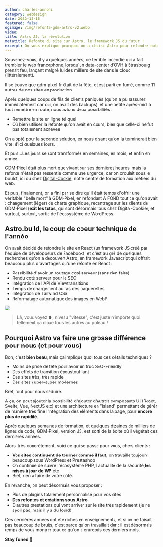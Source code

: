 ```yaml
---
author: charles-annoni
category: webdesign
date: 2023-12-18
featured: false
ogimage: /img/refonte-gdm-astro-v2.webp
video: 
title: Astro JS, la révolution
metatitle: Refonte du site sur Astro, le framework JS du futur !
excerpt: On vous explique pourquoi on a choisi Astro pour refondre notre site autrefois sur WordPress...
---
```

Souvenez-vous, il y a quelques années, ce terrible incendie qui a fait trembler le web francophone, lorsqu'un data-center d'OVH à Strasbourg prenait feu, lançant malgré lui des milliers de site dans le cloud (littéralement).

Il se trouve que gdm-pixel.fr était de la fête, et est parti en fumé, comme 11 autres de nos sites en production.

Après quelques coups de fils de clients paniqués (qu'on a pu rassurer immédiatement car oui, on avait des backups), et une petite après-midi à tout remettre en route, nous avions deux possibilités :

* Remettre le site en ligne tel quel
* Où bien utiliser la refonte qu'on avait en cours, bien que celle-ci ne fut pas totalement achevée

On a opté pour la seconde solution, en nous disant qu'on la terminerait bien vite, d'ici quelques jours.

Et puis...Les jours se sont transformés en semaines, en mois, et enfin en année.

GDM-Pixel était plus mort que vivant sur ses dernières heures, mais la refonte n'était pas ressentie comme une urgence, car on croulait sous le boulot, ici ou chez [Digital-Cookie](https://digital-cookie.io), notre centre de formation aux métiers du web.

Et puis, finalement, on a fini par se dire qu'il était temps d'offrir une véritable "belle mort" à GDM-Pixel, en refondant A FOND tout ce qu'on avait : changement (léger) de charte graphique, recentrage sur les clients de GDM-Pixel (**exit les tutos**, qui sont désormais tous chez Digital-Cookie), et surtout, surtout, sortie de l'écosystème de WordPress.

## Astro.build, le coup de coeur technique de l'année

On avait décidé de refondre le site en React (un framework JS créé par l'équipe de développeurs de Facebook), et c'est au gré de quelques recherches qu'on a découvert Astro, un framework Javascript qui offrait beaucoup plus d'avantages qu'une refonte en React :

* Possibilité d'avoir un routage coté serveur (sans rien faire)
* Rendu coté serveur pour le SEO
* Intégration de l'API de Viewtransitions
* Temps de chargement au ras des paquerettes
* Intégration de Tailwind CSS
* Reformatage automatique des images en WebP

<a data-src="/img/20231218_220108_astro-speed.jpg" data-fancybox="blog-gallery" data-caption="Astro le petit robot">
<img src="/img/20231218_220108_astro-speed.jpg" loading="lazy">
</a>


> Là, vous voyez ⬆️, niveau "vitesse", c'est juste n'importe quoi tellement ça cloue tous les autres au poteau !

## Pourquoi Astro va faire une grosse différence pour nous (et pour vous)

Bon, c'est <strong>bien beau</strong>, mais ça implique quoi tous ces détails techniques ?

* Moins de prise de tête pour avoir un truc SEO-Friendly
* Des effets de transition époustoufflant
* Des sites très, très rapide
* Des sites super-super modernes

Bref, tout pour nous séduire.

A ça, on peut ajouter la possibilité d'ajouter d'autres composants UI (React, Svelte, Vue, NextJS etc) et une architecture en "island" permettant de gérér de manière très fine l'intégration des éléments dans la page, pour **encore plus de rapidité**.

Après quelques semaines de formation, et quelques dizaines de milliers de lignes de code, GDM-Pixel, version JS, est sorti de la boite où il végétait ces dernières années.

Alors, très concrètement, voici ce qui se passe pour vous, chers clients :

* **Vos sites continuent de tourner comme il faut**, on travaille toujours beaucoup sous WordPress et Prestashop
* On continue de suivre l'écosystème PHP, l'actualité de la sécurité,**les mises à jour de WP** etc
* Bref, rien à faire de votre côté.

En revanche, on peut désormais vous proposer :

* Plus de plugins totalement personnalisé pour vos sites
* **Des refontes et créations sous Astro**
* D'autres prestations qui vont arriver sur le site très rapidement (je ne spoil pas, mais il y a du lourd)

Ces dernières années ont été riches en enseignements, et si on ne faisait pas beaucoup de bruits, c'est parce qu'on travaillait dur : il est désormais temps de vous montrer tout ce qu'on a entrepris ces derniers mois.

**Stay Tuned** 👀️
